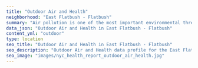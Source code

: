 ```yaml
---
title: "Outdoor Air and Health"
neighborhood: "East Flatbush - Flatbush"
summary: "Air pollution is one of the most important environmental threats to urban populations and while all people are exposed, pollutant emissions, levels of exposure, and population vulnerability vary across neighborhoods. Exposures to common air pollutants have been linked to respiratory and cardiovascular diseases, cancers, and premature deaths."
data_json: "Outdoor Air and Health in East Flatbush - Flatbush"
content_yml: "outdoor"
type: location
seo_title: "Outdoor Air and Health in East Flatbush - Flatbush"
seo_description: "Outdoor Air and Health data profile for the East Flatbush - Flatbush neighborhood of NYC."
seo_image: "images/nyc_health_report_outdoor_air_health.jpg"
---
```

